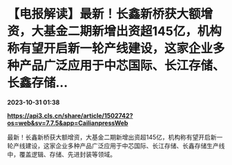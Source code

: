 # 【电报解读】最新！长鑫新桥获大额增资，大基金二期新增出资超145亿，机构称有望开启新一轮产线建设，这家企业多种产品广泛应用于中芯国际、长江存储、长鑫存储...

**2023-10-31 01:38**

**https://api3.cls.cn/share/article/1502742?os=web&sv=7.7.5&app=CailianpressWeb**

最新！长鑫新桥获大额增资，大基金二期新增出资超145亿，机构称有望开启新一轮产线建设，这家企业多种产品广泛应用于中芯国际、长江存储、长鑫存储生产线中，覆盖逻辑、存储、先进封装等领域。